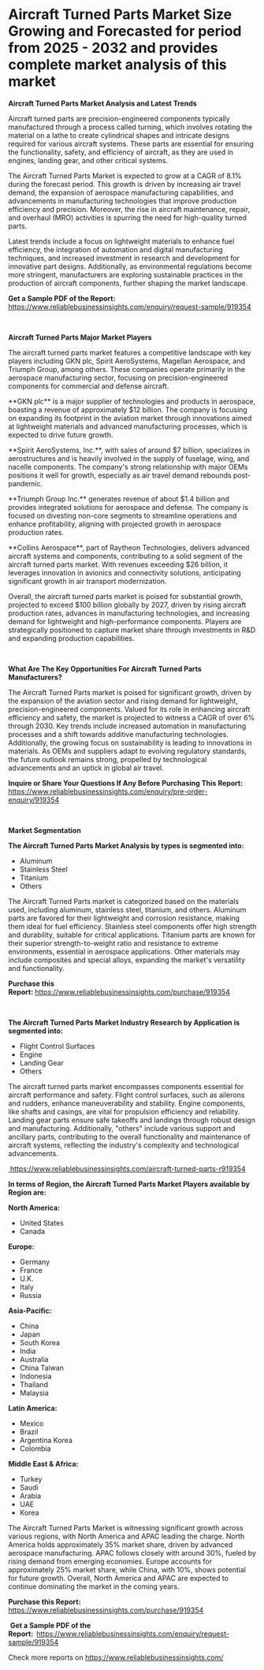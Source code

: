 <p><h1>Aircraft Turned Parts Market Size Growing and Forecasted for period from 2025 - 2032 and provides complete market analysis of this market</h1></p><p><strong>Aircraft Turned Parts Market Analysis and Latest Trends</strong></p>
<p><p>Aircraft turned parts are precision-engineered components typically manufactured through a process called turning, which involves rotating the material on a lathe to create cylindrical shapes and intricate designs required for various aircraft systems. These parts are essential for ensuring the functionality, safety, and efficiency of aircraft, as they are used in engines, landing gear, and other critical systems.</p><p>The Aircraft Turned Parts Market is expected to grow at a CAGR of 8.1% during the forecast period. This growth is driven by increasing air travel demand, the expansion of aerospace manufacturing capabilities, and advancements in manufacturing technologies that improve production efficiency and precision. Moreover, the rise in aircraft maintenance, repair, and overhaul (MRO) activities is spurring the need for high-quality turned parts. </p><p>Latest trends include a focus on lightweight materials to enhance fuel efficiency, the integration of automation and digital manufacturing techniques, and increased investment in research and development for innovative part designs. Additionally, as environmental regulations become more stringent, manufacturers are exploring sustainable practices in the production of aircraft components, further shaping the market landscape.</p></p>
<p><strong>Get a Sample PDF of the Report:&nbsp;</strong> <a href="https://www.reliablebusinessinsights.com/enquiry/request-sample/919354?utm_campaign=3051&utm_medium=2&utm_source=Github&utm_content=ia&utm_term=07032025&utm_id=aircraft-turned-parts">https://www.reliablebusinessinsights.com/enquiry/request-sample/919354</a></p>
<p>&nbsp;</p>
<p><strong>Aircraft Turned Parts Major Market Players</strong></p>
<p><p>The aircraft turned parts market features a competitive landscape with key players including GKN plc, Spirit AeroSystems, Magellan Aerospace, and Triumph Group, among others. These companies operate primarily in the aerospace manufacturing sector, focusing on precision-engineered components for commercial and defense aircraft.</p><p>**GKN plc** is a major supplier of technologies and products in aerospace, boasting a revenue of approximately $12 billion. The company is focusing on expanding its footprint in the aviation market through innovations aimed at lightweight materials and advanced manufacturing processes, which is expected to drive future growth.</p><p>**Spirit AeroSystems, Inc.**, with sales of around $7 billion, specializes in aerostructures and is heavily involved in the supply of fuselage, wing, and nacelle components. The company's strong relationship with major OEMs positions it well for growth, especially as air travel demand rebounds post-pandemic.</p><p>**Triumph Group Inc.** generates revenue of about $1.4 billion and provides integrated solutions for aerospace and defense. The company is focused on divesting non-core segments to streamline operations and enhance profitability, aligning with projected growth in aerospace production rates.</p><p>**Collins Aerospace**, part of Raytheon Technologies, delivers advanced aircraft systems and components, contributing to a solid segment of the aircraft turned parts market. With revenues exceeding $26 billion, it leverages innovation in avionics and connectivity solutions, anticipating significant growth in air transport modernization.</p><p>Overall, the aircraft turned parts market is poised for substantial growth, projected to exceed $100 billion globally by 2027, driven by rising aircraft production rates, advances in manufacturing technologies, and increasing demand for lightweight and high-performance components. Players are strategically positioned to capture market share through investments in R&D and expanding production capabilities.</p></p>
<p>&nbsp;</p>
<p><strong>What Are The Key Opportunities For Aircraft Turned Parts Manufacturers?</strong></p>
<p><p>The Aircraft Turned Parts market is poised for significant growth, driven by the expansion of the aviation sector and rising demand for lightweight, precision-engineered components. Valued for its role in enhancing aircraft efficiency and safety, the market is projected to witness a CAGR of over 6% through 2030. Key trends include increased automation in manufacturing processes and a shift towards additive manufacturing technologies. Additionally, the growing focus on sustainability is leading to innovations in materials. As OEMs and suppliers adapt to evolving regulatory standards, the future outlook remains strong, propelled by technological advancements and an uptick in global air travel.</p></p>
<p><strong>Inquire or Share Your Questions If Any Before Purchasing This Report:</strong> <a href="https://www.reliablebusinessinsights.com/enquiry/pre-order-enquiry/919354?utm_campaign=3051&utm_medium=2&utm_source=Github&utm_content=ia&utm_term=07032025&utm_id=aircraft-turned-parts">https://www.reliablebusinessinsights.com/enquiry/pre-order-enquiry/919354</a></p>
<p>&nbsp;</p>
<p><strong>Market Segmentation</strong></p>
<p><strong>The Aircraft Turned Parts Market Analysis by types is segmented into:</strong></p>
<p><ul><li>Aluminum</li><li>Stainless Steel</li><li>Titanium</li><li>Others</li></ul></p>
<p><p>The Aircraft Turned Parts market is categorized based on the materials used, including aluminum, stainless steel, titanium, and others. Aluminum parts are favored for their lightweight and corrosion resistance, making them ideal for fuel efficiency. Stainless steel components offer high strength and durability, suitable for critical applications. Titanium parts are known for their superior strength-to-weight ratio and resistance to extreme environments, essential in aerospace applications. Other materials may include composites and special alloys, expanding the market's versatility and functionality.</p></p>
<p><strong>Purchase this Report:&nbsp;</strong><a href="https://www.reliablebusinessinsights.com/purchase/919354?utm_campaign=3051&utm_medium=2&utm_source=Github&utm_content=ia&utm_term=07032025&utm_id=aircraft-turned-parts">https://www.reliablebusinessinsights.com/purchase/919354</a></p>
<p>&nbsp;</p>
<p><strong>The Aircraft Turned Parts Market Industry Research by Application is segmented into:</strong></p>
<p><ul><li>Flight Control Surfaces</li><li>Engine</li><li>Landing Gear</li><li>Others</li></ul></p>
<p><p>The aircraft turned parts market encompasses components essential for aircraft performance and safety. Flight control surfaces, such as ailerons and rudders, enhance maneuverability and stability. Engine components, like shafts and casings, are vital for propulsion efficiency and reliability. Landing gear parts ensure safe takeoffs and landings through robust design and manufacturing. Additionally, "others" include various support and ancillary parts, contributing to the overall functionality and maintenance of aircraft systems, reflecting the industry's complexity and technological advancements.</p></p>
<p><a href="https://www.reliablebusinessinsights.com/aircraft-turned-parts-r919354?utm_campaign=3051&utm_medium=2&utm_source=Github&utm_content=ia&utm_term=07032025&utm_id=aircraft-turned-parts">&nbsp;https://www.reliablebusinessinsights.com/aircraft-turned-parts-r919354</a></p>
<p><strong>In terms of Region, the Aircraft Turned Parts Market Players available by Region are:</strong></p>
<p>
    <p> <strong> North America: </strong>
        <ul>
            <li>United States</li>
            <li>Canada</li>
        </ul>
        </p> 
    <p> <strong> Europe: </strong>
        <ul>
            <li>Germany</li>
            <li>France</li>
            <li>U.K.</li>
            <li>Italy</li>
            <li>Russia</li>
        </ul>
        </p> 
    <p> <strong> Asia-Pacific: </strong>
        <ul>
            <li>China</li>
            <li>Japan</li>
            <li>South Korea</li>
            <li>India</li>
            <li>Australia</li>
            <li>China Taiwan</li>
            <li>Indonesia</li>
            <li>Thailand</li>
            <li>Malaysia</li>
        </ul>
        </p> 
    <p> <strong> Latin America: </strong>
        <ul>
            <li>Mexico</li>
            <li>Brazil</li>
            <li>Argentina Korea</li>
            <li>Colombia</li>
        </ul>
        </p> 
    <p> <strong> Middle East & Africa: </strong>
        <ul>
            <li>Turkey</li>
            <li>Saudi</li>
            <li>Arabia</li>
            <li>UAE</li>
            <li>Korea</li>
        </ul>
    </p>
    </p>
<p><p>The Aircraft Turned Parts Market is witnessing significant growth across various regions, with North America and APAC leading the charge. North America holds approximately 35% market share, driven by advanced aerospace manufacturing. APAC follows closely with around 30%, fueled by rising demand from emerging economies. Europe accounts for approximately 25% market share, while China, with 10%, shows potential for future growth. Overall, North America and APAC are expected to continue dominating the market in the coming years.</p></p>
<p><strong>Purchase this Report: </strong><a href="https://www.reliablebusinessinsights.com/purchase/919354?utm_campaign=3051&utm_medium=2&utm_source=Github&utm_content=ia&utm_term=07032025&utm_id=aircraft-turned-parts">https://www.reliablebusinessinsights.com/purchase/919354</a></p>
<p>&nbsp;<strong>Get a Sample PDF of the Report:&nbsp;&nbsp;</strong><a href="https://www.reliablebusinessinsights.com/enquiry/request-sample/919354?utm_campaign=3051&utm_medium=2&utm_source=Github&utm_content=ia&utm_term=07032025&utm_id=aircraft-turned-parts">https://www.reliablebusinessinsights.com/enquiry/request-sample/919354</a></p>
<p><strong></strong></p>
<p>Check more reports on <a href="https://www.reliablebusinessinsights.com/?utm_campaign=3051&utm_medium=2&utm_source=Github&utm_content=ia&utm_term=07032025&utm_id=aircraft-turned-parts">https://www.reliablebusinessinsights.com/</a></p>